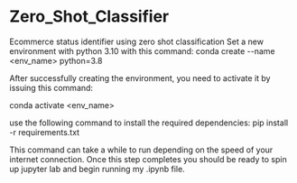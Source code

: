 # Zero_Shot_Classifier
Ecommerce status identifier using zero shot classification
Set a new environment with python 3.10 with this command:
conda create --name <env_name> python=3.8

After successfully creating the environment, you need to activate it by issuing this command:

conda activate <env_name>

use the following command to install the required dependencies:
pip install -r requirements.txt

This command can take a while to run depending on the speed of your internet connection. Once this step completes you should be ready to spin up jupyter lab and begin running my .ipynb file.
